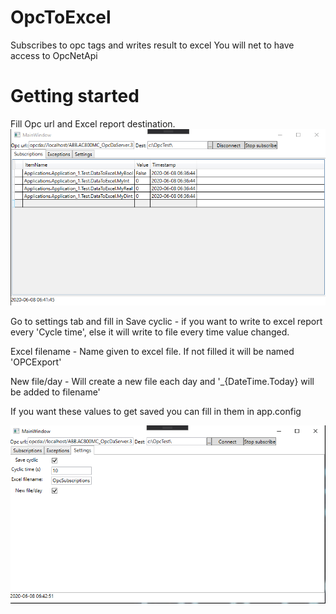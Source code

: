 # OpcToExcel
Subscribes to opc tags and writes result to excel
You will net to have access to OpcNetApi

# Getting started
Fill Opc url and Excel report destination.
![Subscriptions](https://github.com/MartinNorberg/OpcToExcel/blob/master/img/SubscribeView.PNG)

Go to settings tab and fill in
Save cyclic - if you want to write to excel report every 'Cycle time', else it will write to file every time value changed.

Excel filename - Name given to excel file. If not filled it will be named 'OPCExport'

New file/day - Will create a new file each day and '_{DateTime.Today} will be added to filename'

If you want these values to get saved you can fill in them in app.config


![Settings](https://github.com/MartinNorberg/OpcToExcel/blob/master/img/SettingsView.PNG)
